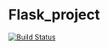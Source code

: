 # Flask_project
[![Build Status](https://travis-ci.org/ujrc/flasktaskproject.svg)](https://travis-ci.org/ujrc/flasktaskproject)
